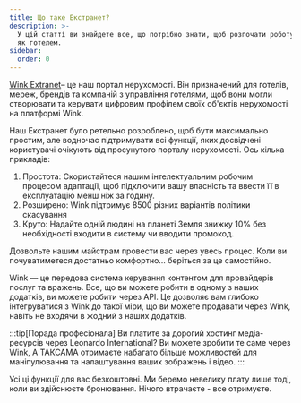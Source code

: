 ```yaml
---
title: Що таке Екстранет?
description: >-
  У цій статті ви знайдете все, що потрібно знати, щоб розпочати роботу з Wink
  як готелем.
sidebar:
  order: 0
---
```

[Wink Extranet](https://extranet.wink.travel)– це наш портал нерухомості. Він призначений для готелів, мереж, брендів та компаній з управління готелями, щоб вони могли створювати та керувати цифровим профілем своїх об'єктів нерухомості на платформі Wink.

Наш Екстранет було ретельно розроблено, щоб бути максимально простим, але водночас підтримувати всі функції, яких досвідчені користувачі очікують від просунутого порталу нерухомості. Ось кілька прикладів:

1. Простота: Скористайтеся нашим інтелектуальним робочим процесом адаптації, щоб підключити вашу власність та ввести її в експлуатацію менш ніж за годину.
2. Розширено: Wink підтримує 8500 різних варіантів політики скасування
3. Круто: Надайте одній людині на планеті Земля знижку 10% без необхідності входити в систему чи вводити промокод.

Дозвольте нашим майстрам провести вас через увесь процес. Коли ви почуватиметеся достатньо комфортно... беріться за це самостійно.

Wink — це передова система керування контентом для провайдерів послуг та вражень. Все, що ви можете робити в одному з наших додатків, ви можете робити через API. Це дозволяє вам глибоко інтегруватися з Wink до такої міри, що ви можете продавати через Wink, навіть не входячи в жодний з наших додатків.

:::tip\[Порада професіонала]
Ви платите за дорогий хостинг медіа-ресурсів через Leonardo International? Ви можете зробити те саме через Wink, А ТАКСАМА отримаєте набагато більше можливостей для маніпулювання та налаштування ваших зображень і відео.
:::

Усі ці функції для вас безкоштовні. Ми беремо невелику плату лише тоді, коли ви здійснюєте бронювання. Нічого втрачаєте - все отримуєте.

